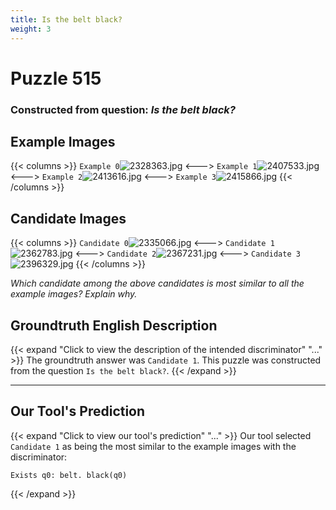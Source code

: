 ```yaml
---
title: Is the belt black?
weight: 3
---
```


# Puzzle 515
### Constructed from question: _Is the belt black?_


## Example Images
{{< columns >}}
`Example 0`![2328363.jpg](/gqa_images/2328363.jpg)
<--->
`Example 1`![2407533.jpg](/gqa_images/2407533.jpg)
<--->
`Example 2`![2413616.jpg](/gqa_images/2413616.jpg)
<--->
`Example 3`![2415866.jpg](/gqa_images/2415866.jpg)
{{< /columns >}}

## Candidate Images
{{< columns >}}
`Candidate 0`![2335066.jpg](/gqa_images/2335066.jpg)
<--->
`Candidate 1`![2362783.jpg](/gqa_images/2362783.jpg)
<--->
`Candidate 2`![2367231.jpg](/gqa_images/2367231.jpg)
<--->
`Candidate 3`![2396329.jpg](/gqa_images/2396329.jpg)
{{< /columns >}}

*Which candidate among the above candidates is most similar to all the example images? Explain why.*

## Groundtruth English Description

{{< expand "Click to view the description of the intended discriminator" "..." >}}
The groundtruth answer was `Candidate 1`. This puzzle was constructed from the question `Is the belt black?`.
{{< /expand >}}

---

## Our Tool's Prediction

{{< expand "Click to view our tool's prediction" "..." >}}
Our tool selected `Candidate 1` as being the most similar to the example images with the discriminator:
```plaintext
Exists q0: belt. black(q0)
```
{{< /expand >}}
